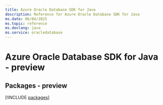 ```yaml
---
title: Azure Oracle Database SDK for Java
description: Reference for Azure Oracle Database SDK for Java
ms.date: 06/04/2025
ms.topic: reference
ms.devlang: java
ms.service: oracledatabase
---
```

# Azure Oracle Database SDK for Java - preview
## Packages - preview
[!INCLUDE [packages](oracle-database-index.md)]
